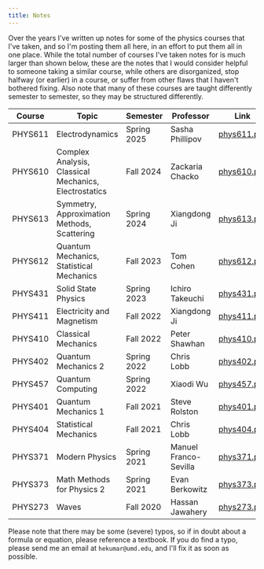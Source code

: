 ```yaml
---
title: Notes
---
```

Over the years I've written up notes for some of the physics courses that I've taken, and so I'm posting them all here, in an effort to put them all in one place.
While the total number of courses I've taken notes for is much larger than shown below, these are the notes that I would consider helpful to someone taking a similar course, while others are disorganized, stop halfway (or earlier) in a course, or suffer from other flaws that I haven't bothered fixing. Also note that many of these courses are taught differently semester to semester, so they may be structured differently.


| Course    | Topic | Semester | Professor | Link |
|-----------|-------|----------|-----------| -----|
| PHYS611   | Electrodynamics | Spring 2025| Sasha Phillipov |[phys611.pdf](/notes/phys611.pdf)| 
| PHYS610   | Complex Analysis, Classical Mechanics, Electrostatics  | Fall 2024 | Zackaria Chacko | [phys610.pdf](/notes/phys610.pdf)| 
| PHYS613   | Symmetry, Approximation Methods, Scattering | Spring 2024 | Xiangdong Ji| [phys613.pdf](/notes/phys613.pdf)| 
| PHYS612   | Quantum Mechanics, Statistical Mechanics | Fall 2023 | Tom Cohen | [phys612.pdf](/notes/phys612.pdf)|
| PHYS431   | Solid State Physics | Spring 2023 | Ichiro Takeuchi | [phys431.pdf](/notes/phys431.pdf) |
| PHYS411   | Electricity and Magnetism | Fall 2022 | Xiangdong Ji |[phys411.pdf](/notes/phys411.pdf) |
| PHYS410   | Classical Mechanics | Fall 2022 | Peter Shawhan | [phys410.pdf](/notes/phys410.pdf)|
| PHYS402   | Quantum Mechanics 2 | Spring 2022| Chris Lobb | [phys402.pdf](/notes/phys402.pdf)|
| PHYS457   | Quantum Computing | Spring 2022| Xiaodi Wu | [phys457.pdf](/notes/phys457.pdf)|
| PHYS401   | Quantum Mechanics 1 | Fall 2021 | Steve Rolston | [phys401.pdf](/notes/phys401.pdf)|
| PHYS404   | Statistical Mechanics | Fall 2021 | Chris Lobb | [phys404.pdf](/notes/phys404.pdf) |
| PHYS371   | Modern Physics |Spring 2021 | Manuel Franco-Sevilla |[phys371.pdf](/notes/phys371.pdf)|
| PHYS373   | Math Methods for Physics 2 |Spring 2021 | Evan Berkowitz |[phys373.pdf](/notes/phys373.pdf)|
| PHYS273   | Waves |Fall 2020| Hassan Jawahery  |[phys273.pdf](/notes/phys273.pdf)|

Please note that there may be some (severe) typos, so if in doubt about a formula or equation, please reference a textbook. If you do find a typo, please send me an email at `hekumar@umd.edu`, and I'll fix it as soon as possible.
